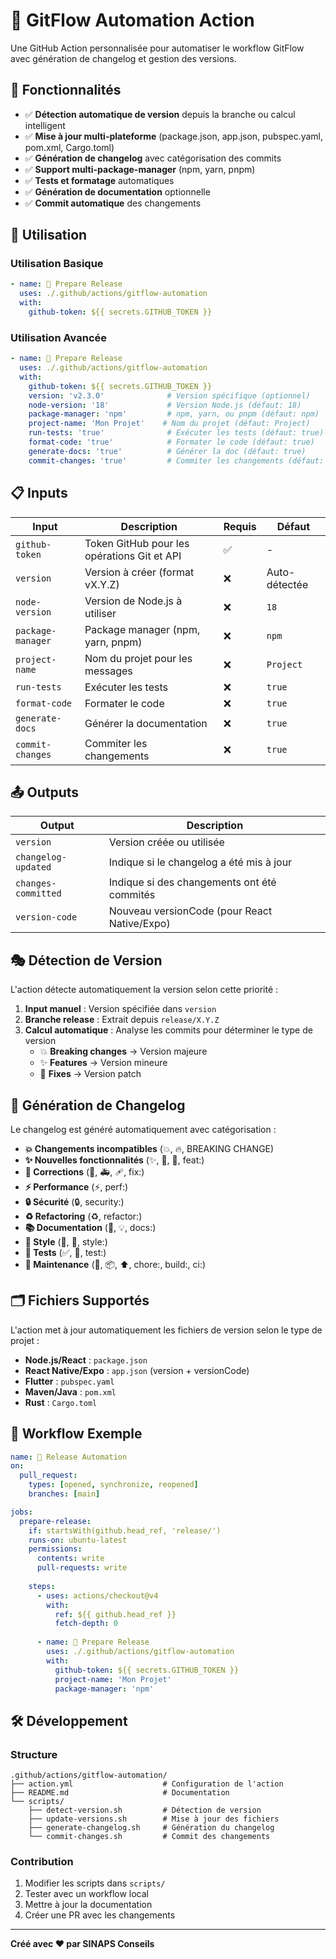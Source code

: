 # 🚀 GitFlow Automation Action

Une GitHub Action personnalisée pour automatiser le workflow GitFlow avec génération de changelog et gestion des versions.

## 🎯 Fonctionnalités

- ✅ **Détection automatique de version** depuis la branche ou calcul intelligent
- ✅ **Mise à jour multi-plateforme** (package.json, app.json, pubspec.yaml, pom.xml, Cargo.toml)
- ✅ **Génération de changelog** avec catégorisation des commits
- ✅ **Support multi-package-manager** (npm, yarn, pnpm)
- ✅ **Tests et formatage** automatiques
- ✅ **Génération de documentation** optionnelle
- ✅ **Commit automatique** des changements

## 🔧 Utilisation

### Utilisation Basique

```yaml
- name: 🚀 Prepare Release
  uses: ./.github/actions/gitflow-automation
  with:
    github-token: ${{ secrets.GITHUB_TOKEN }}
```

### Utilisation Avancée

```yaml
- name: 🚀 Prepare Release
  uses: ./.github/actions/gitflow-automation
  with:
    github-token: ${{ secrets.GITHUB_TOKEN }}
    version: 'v2.3.0'              # Version spécifique (optionnel)
    node-version: '18'             # Version Node.js (défaut: 18)
    package-manager: 'npm'         # npm, yarn, ou pnpm (défaut: npm)
    project-name: 'Mon Projet'    # Nom du projet (défaut: Project)
    run-tests: 'true'              # Exécuter les tests (défaut: true)
    format-code: 'true'            # Formater le code (défaut: true)
    generate-docs: 'true'          # Générer la doc (défaut: true)
    commit-changes: 'true'         # Commiter les changements (défaut: true)
```

## 📋 Inputs

| Input | Description | Requis | Défaut |
|-------|-------------|--------|--------|
| `github-token` | Token GitHub pour les opérations Git et API | ✅ | - |
| `version` | Version à créer (format vX.Y.Z) | ❌ | Auto-détectée |
| `node-version` | Version de Node.js à utiliser | ❌ | `18` |
| `package-manager` | Package manager (npm, yarn, pnpm) | ❌ | `npm` |
| `project-name` | Nom du projet pour les messages | ❌ | `Project` |
| `run-tests` | Exécuter les tests | ❌ | `true` |
| `format-code` | Formater le code | ❌ | `true` |
| `generate-docs` | Générer la documentation | ❌ | `true` |
| `commit-changes` | Commiter les changements | ❌ | `true` |

## 📤 Outputs

| Output | Description |
|--------|-------------|
| `version` | Version créée ou utilisée |
| `changelog-updated` | Indique si le changelog a été mis à jour |
| `changes-committed` | Indique si des changements ont été commités |
| `version-code` | Nouveau versionCode (pour React Native/Expo) |

## 🎭 Détection de Version

L'action détecte automatiquement la version selon cette priorité :

1. **Input manuel** : Version spécifiée dans `version`
2. **Branche release** : Extrait depuis `release/X.Y.Z`
3. **Calcul automatique** : Analyse les commits pour déterminer le type de version
   - 💥 **Breaking changes** → Version majeure
   - ✨ **Features** → Version mineure  
   - 🐛 **Fixes** → Version patch

## 📝 Génération de Changelog

Le changelog est généré automatiquement avec catégorisation :

- **💥 Changements incompatibles** (:boom:, :fire:, BREAKING CHANGE)
- **✨ Nouvelles fonctionnalités** (:sparkles:, :rocket:, :tada:, feat:)
- **🐛 Corrections** (:bug:, :ambulance:, :adhesive_bandage:, fix:)
- **⚡ Performance** (:zap:, perf:)
- **🔒 Sécurité** (:lock:, security:)
- **♻️ Refactoring** (:recycle:, refactor:)
- **📚 Documentation** (:memo:, :bulb:, docs:)
- **🎨 Style** (:art:, :lipstick:, style:)
- **🧪 Tests** (:white_check_mark:, :test_tube:, test:)
- **🔧 Maintenance** (:wrench:, :package:, :arrow_up:, chore:, build:, ci:)

## 🗂️ Fichiers Supportés

L'action met à jour automatiquement les fichiers de version selon le type de projet :

- **Node.js/React** : `package.json`
- **React Native/Expo** : `app.json` (version + versionCode)
- **Flutter** : `pubspec.yaml`
- **Maven/Java** : `pom.xml`
- **Rust** : `Cargo.toml`

## 🔄 Workflow Exemple

```yaml
name: 🚀 Release Automation
on:
  pull_request:
    types: [opened, synchronize, reopened]
    branches: [main]

jobs:
  prepare-release:
    if: startsWith(github.head_ref, 'release/')
    runs-on: ubuntu-latest
    permissions:
      contents: write
      pull-requests: write
    
    steps:
      - uses: actions/checkout@v4
        with:
          ref: ${{ github.head_ref }}
          fetch-depth: 0
      
      - name: 🚀 Prepare Release
        uses: ./.github/actions/gitflow-automation
        with:
          github-token: ${{ secrets.GITHUB_TOKEN }}
          project-name: 'Mon Projet'
          package-manager: 'npm'
```

## 🛠️ Développement

### Structure

```
.github/actions/gitflow-automation/
├── action.yml                    # Configuration de l'action
├── README.md                     # Documentation
└── scripts/
    ├── detect-version.sh         # Détection de version
    ├── update-versions.sh        # Mise à jour des fichiers
    ├── generate-changelog.sh     # Génération du changelog
    └── commit-changes.sh         # Commit des changements
```

### Contribution

1. Modifier les scripts dans `scripts/`
2. Tester avec un workflow local
3. Mettre à jour la documentation
4. Créer une PR avec les changements

---

**Créé avec ❤️ par SINAPS Conseils**

